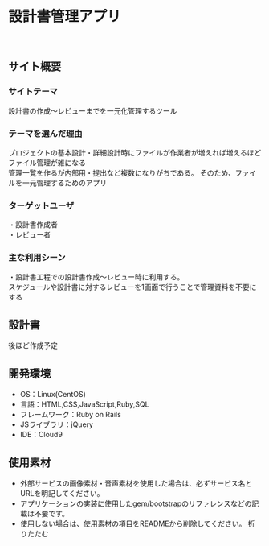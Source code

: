 # 設計書管理アプリ
​
## サイト概要
### サイトテーマ
設計書の作成～レビューまでを一元化管理するツール
​
### テーマを選んだ理由
プロジェクトの基本設計・詳細設計時にファイルが作業者が増えれば増えるほどファイル管理が雑になる<br>
管理一覧を作るが内部用・提出など複数になりがちである。
そのため、ファイルを一元管理するためのアプリ
​
### ターゲットユーザ
・設計書作成者<br>
・レビュー者
​
### 主な利用シーン
・設計書工程での設計書作成～レビュー時に利用する。<br>スケジュールや設計書に対するレビューを1画面で行うことで管理資料を不要にする

## 設計書
後ほど作成予定
​
## 開発環境
- OS：Linux(CentOS)
- 言語：HTML,CSS,JavaScript,Ruby,SQL
- フレームワーク：Ruby on Rails
- JSライブラリ：jQuery
- IDE：Cloud9
​
## 使用素材
- 外部サービスの画像素材・音声素材を使用した場合は、必ずサービス名とURLを明記してください。
- アプリケーションの実装に使用したgem/bootstrapのリファレンスなどの記載は不要です。
- 使用しない場合は、使用素材の項目をREADMEから削除してください。
折りたたむ